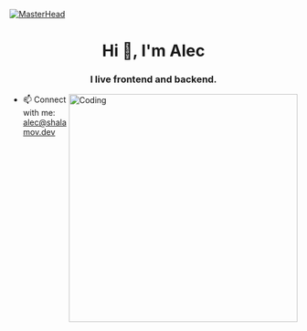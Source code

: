 [![MasterHead](https://www.stpatrickscollege.edu.pk/Images/Others-pictures/computer.gif)](https://gitlab.com/Alec.Desperado)
<h1 align="center">Hi 👋, I'm Alec</h1>
<h3 align="center">I live frontend and backend.</h3>
<img align="right" alt="Coding" width="400" src="https://cdn.dribbble.com/users/1162077/screenshots/3848914/programmer.gif">
<!-- https://raw.githubusercontent.com/halfrost/halfrost/master/icons/header_.png -->

- 📫 Connect with me: alec@shalamov.dev

<p align="left"></p>
